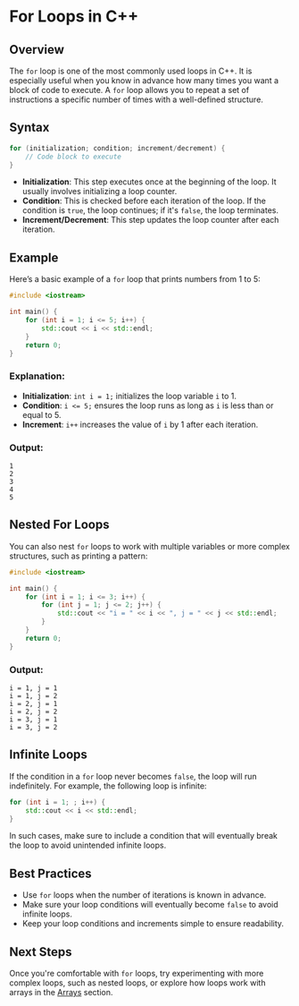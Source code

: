 # For Loops in C++

## Overview

The `for` loop is one of the most commonly used loops in C++. It is especially useful when you know in advance how many times you want a block of code to execute. A `for` loop allows you to repeat a set of instructions a specific number of times with a well-defined structure.

## Syntax

```cpp
for (initialization; condition; increment/decrement) {
    // Code block to execute
}
```

- **Initialization**: This step executes once at the beginning of the loop. It usually involves initializing a loop counter.
- **Condition**: This is checked before each iteration of the loop. If the condition is `true`, the loop continues; if it's `false`, the loop terminates.
- **Increment/Decrement**: This step updates the loop counter after each iteration.

## Example

Here’s a basic example of a `for` loop that prints numbers from 1 to 5:

```cpp
#include <iostream>

int main() {
    for (int i = 1; i <= 5; i++) {
        std::cout << i << std::endl;
    }
    return 0;
}
```

### Explanation:
- **Initialization**: `int i = 1;` initializes the loop variable `i` to 1.
- **Condition**: `i <= 5;` ensures the loop runs as long as `i` is less than or equal to 5.
- **Increment**: `i++` increases the value of `i` by 1 after each iteration.

### Output:
```
1
2
3
4
5
```

## Nested For Loops

You can also nest `for` loops to work with multiple variables or more complex structures, such as printing a pattern:

```cpp
#include <iostream>

int main() {
    for (int i = 1; i <= 3; i++) {
        for (int j = 1; j <= 2; j++) {
            std::cout << "i = " << i << ", j = " << j << std::endl;
        }
    }
    return 0;
}
```

### Output:
```
i = 1, j = 1
i = 1, j = 2
i = 2, j = 1
i = 2, j = 2
i = 3, j = 1
i = 3, j = 2
```

## Infinite Loops

If the condition in a `for` loop never becomes `false`, the loop will run indefinitely. For example, the following loop is infinite:

```cpp
for (int i = 1; ; i++) {
    std::cout << i << std::endl;
}
```

In such cases, make sure to include a condition that will eventually break the loop to avoid unintended infinite loops.

## Best Practices

- Use `for` loops when the number of iterations is known in advance.
- Make sure your loop conditions will eventually become `false` to avoid infinite loops.
- Keep your loop conditions and increments simple to ensure readability.

## Next Steps

Once you're comfortable with `for` loops, try experimenting with more complex loops, such as nested loops, or explore how loops work with arrays in the [Arrays](../07_Arrays/README.md) section.
```